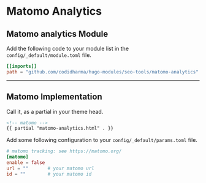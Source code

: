 # Matomo Analytics

## Matomo analytics Module

Add the following code to your module list in the `config/_default/module.toml` file.

```toml
[[imports]]
path = "github.com/codidharma/hugo-modules/seo-tools/matomo-analytics"
```

<hr>

## Matomo Implementation

Call it, as a partial in your theme head.

```html
<!-- matomo -->
{{ partial "matomo-analytics.html" . }}
```

Add some following configuration to your `config/_default/params.toml` file.

```toml
# matomo tracking: see https://matomo.org/
[matomo]
enable = false
url = ""       # your matomo url
id = ""        # your matomo id
```
